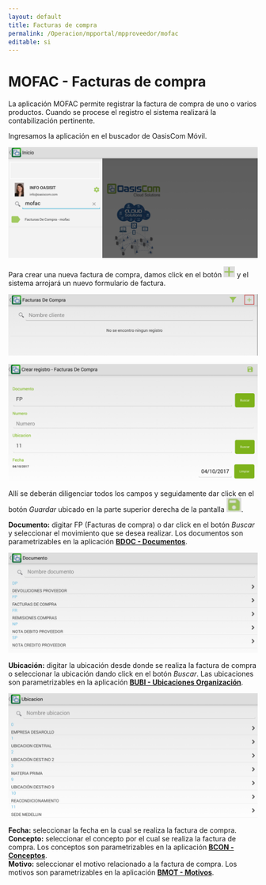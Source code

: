 ```yaml
---
layout: default
title: Facturas de compra
permalink: /Operacion/mpportal/mpproveedor/mofac
editable: si
---
```


# MOFAC - Facturas de compra

La aplicación MOFAC permite registrar la factura de compra de uno o varios productos. Cuando se procese el registro el sistema realizará la contabilización pertinente.  

Ingresamos la aplicación en el buscador de OasisCom Móvil.

![](mofac.png)

Para crear una nueva factura de compra, damos click en el botón ![](mas.png) y el sistema arrojará un nuevo formulario de factura.  

![](mofac1.png)

![](mofac2.png)

Allí se deberán diligenciar todos los campos y seguidamente dar click en el botón _Guardar_ ubicado en la parte superior derecha de la pantalla ![](guardar.png).  

**Documento:** digitar FP (Facturas de compra) o dar click en el botón _Buscar_ y seleccionar el movimiento que se desea realizar.  Los documentos son parametrizables en la aplicación [**BDOC - Documentos**](http://docs.oasiscom.com/Operacion/common/bsistema/bdoc).  

![](mofac3.png)

**Ubicación:** digitar la ubicación desde donde se realiza la factura de compra o seleccionar la ubicación dando click en el botón _Buscar_. Las ubicaciones son parametrizables en la aplicación [**BUBI - Ubicaciones Organización**](http://docs.oasiscom.com/Operacion/common/borgan/bubi).  

![](mofac4.png)

**Fecha:** seleccionar la fecha en la cual se realiza la factura de compra.  
**Concepto:** seleccionar el concepto por el cual se realiza la factura de compra. Los conceptos son parametrizables en la aplicación [**BCON - Conceptos**](http://docs.oasiscom.com/Operacion/common/bsistema/bcon).  
**Motivo:** seleccionar el motivo relacionado a la factura de compra. Los motivos son parametrizables en la aplicación [**BMOT - Motivos**](http://docs.oasiscom.com/Operacion/common/bsistema/bmot).  
